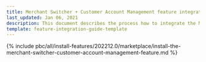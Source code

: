 ```yaml
---
title: Merchant Switcher + Customer Account Management feature integration
last_updated: Jan 06, 2021
description: This document describes the process how to integrate the Merchant Switcher + Customer Account Management feature into a Spryker project.
template: feature-integration-guide-template
---
```


{% include pbc/all/install-features/202212.0/marketplace/install-the-merchant-switcher-customer-account-management-feature.md %} <!-- To edit, see /_includes/pbc/all/install-features/202212.0/marketplace/install-the-merchant-switcher-customer-account-management-feature.md -->

